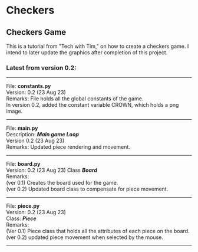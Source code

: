 # Checkers
<h2>Checkers Game</h2>

This is a tutorial from "Tech with Tim," on how to create a checkers game.  I intend to later update the graphics after completion of this project.

<h3>Latest from version 0.2:</h3>
<hr>
File: <b>constants.py</b>
<br>
Version: 0.2 (23 Aug 23) <br>
Remarks: File holds all the global constants of the game. <br>  
In version 0.2, added the constant variable CROWN, which holds a png image.
<hr>

File: <b>main.py</b>
<br>
Description: <b><i> Main game Loop </i></b> <br>
Version 0.2 (23 Aug 23) <br>
Remarks: Updated piece rendering and movement.
<hr>


File: <b> board.py </b> <br>
Version: 0.2 (23 Aug 23)
Class <b><i> Board </i></b> <br>
Remarks:<br>
(ver 0.1) Creates the board used for the game.<br>
(ver 0.2) Updated board class to compensate for piece movement.

<hr>

File: <b> piece.py </b> <br>
Version: 0.2 (23 Aug 23) <br>
Class: <b><i> Piece </i></b> <br>
Remarks: <br>
 (Ver 0.1) Piece class that holds all the attributes of each piece on the board. <br>
 (ver 0.2) updated piece movement when selected by the mouse.
 <hr>


